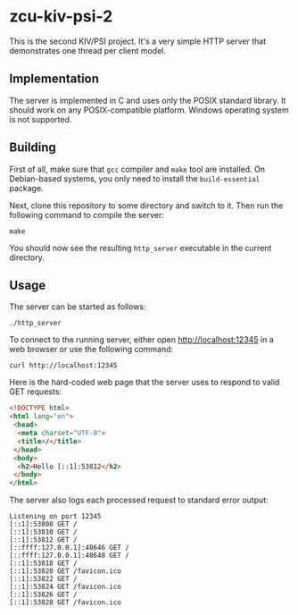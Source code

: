 # zcu-kiv-psi-2

This is the second KIV/PSI project. It's a very simple HTTP server that demonstrates one thread per client model.

## Implementation

The server is implemented in C and uses only the POSIX standard library.
It should work on any POSIX-compatible platform.
Windows operating system is not supported.

## Building

First of all, make sure that `gcc` compiler and `make` tool are installed.
On Debian-based systems, you only need to install the `build-essential` package.

Next, clone this repository to some directory and switch to it.
Then run the following command to compile the server:

```
make
```

You should now see the resulting `http_server` executable in the current directory.

## Usage

The server can be started as follows:

```
./http_server
```

To connect to the running server, either open <http://localhost:12345> in a web browser or use the following command:

```
curl http://localhost:12345
```

Here is the hard-coded web page that the server uses to respond to valid GET requests:

```html
<!DOCTYPE html>
<html lang="en">
 <head>
  <meta charset="UTF-8">
  <title>/</title>
 </head>
 <body>
  <h2>Hello [::1]:53812</h2>
 </body>
</html>
```

The server also logs each processed request to standard error output:

```
Listening on port 12345
[::1]:53808 GET /
[::1]:53810 GET /
[::1]:53812 GET /
[::ffff:127.0.0.1]:48646 GET /
[::ffff:127.0.0.1]:48648 GET /
[::1]:53818 GET /
[::1]:53820 GET /favicon.ico
[::1]:53822 GET /
[::1]:53824 GET /favicon.ico
[::1]:53826 GET /
[::1]:53828 GET /favicon.ico
```
